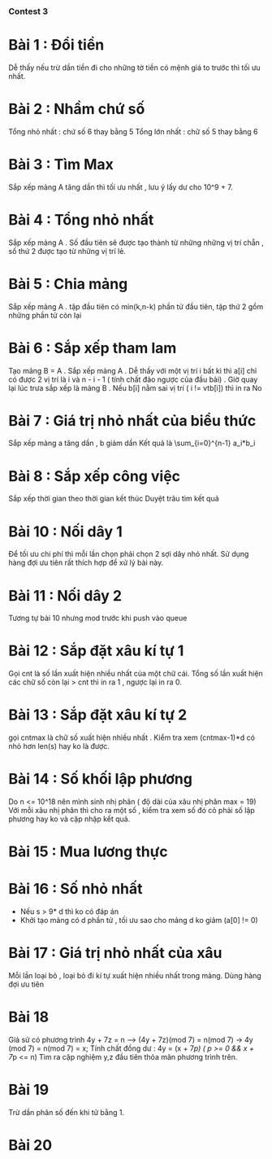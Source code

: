 ### Contest 3
# Bài 1 : Đổi tiền 
Dễ thấy nếu trừ dần tiền đi cho những tờ tiền có mệnh giá to trước thì tối ưu nhất.
# Bài 2 : Nhầm chứ số
Tổng nhỏ nhất : chứ số 6 thay bằng 5
Tổng lớn nhất : chữ số 5 thay bằng 6
# Bài 3 : Tìm Max
Sắp xếp mảng A tăng dần thì tối ưu nhất , lưu ý lấy dư cho 10^9 + 7.
# Bài 4 : Tổng nhỏ nhất
Sắp xếp mảng A . Số đầu tiên sẽ được tạo thành từ những những vị trí chẵn , số thứ 2 được tạo từ những vị trí lẻ.
# Bài 5 : Chia mảng
Sắp xếp mảng A . tập đầu tiên có min(k,n-k) phần tử đầu tiên, tập thứ 2 gồm những phần tử còn lại
# Bài 6 : Sắp xếp tham lam
Tạo mảng B = A .
Sắp xếp mảng A . Dễ thấy với một vị trí i bất kì thì a[i] chỉ có được 2 vị trí là i và n - i - 1 ( tính chất đảo ngược của đầu bài) . 
Giờ quay lại lúc trưa sắp xếp là mảng B . Nếu b[i] nằm sai vị trí ( i != vtb[i]) thì in ra No
# Bài 7 : Giá trị nhỏ nhất của biểu thức
Sắp xếp mảng a tăng dần , b giảm dần
Kết quả là \sum_{i=0}^{n-1} a_i*b_i
# Bài 8 : Sắp xếp công việc
Sắp xếp thời gian theo thời gian kết thúc
Duyệt trâu tìm kết quả
# Bài 10 : Nối dây 1 
Để tối ưu chi phí thì mỗi lần chọn phải chọn 2 sợi dây nhỏ nhất.
Sử dụng hàng đợi ưu tiên rất thích hợp để xử lý bài này.
# Bài 11 : Nối dây 2
Tương tự bài 10 nhưng mod trước khi push vào queue
# Bài 12 : Sắp đặt xâu kí tự 1
Gọi cnt là số lần xuất hiện nhiều nhất của một chữ cái.
Tổng số lần xuất hiện các chữ số còn lại > cnt thì in ra 1 , ngược lại in ra 0.
# Bài 13 : Sắp đặt xâu kí tự 2
gọi cntmax là chữ số xuất hiện nhiều nhất . Kiểm tra xem (cntmax-1)*d có nhỏ hơn len(s) hay ko là được.
# Bài 14 : Số khối lập phương
Do n <= 10^18 nên mình sinh nhị phân ( độ dài của xâu nhị phân max = 19)
Với mỗi xâu nhị phân thì cho ra một số , kiểm tra xem số đó cỏ phải số lập phương hay ko và cập nhập kết quả.
# Bài 15 : Mua lương thực
# Bài 16 : Số nhỏ nhất
- Nếu s > 9* d thì ko có đáp án
- Khởi tạo mảng có d phần tử , tối ưu sao cho mảng d ko giảm (a[0] != 0)
# Bài 17 : Giá trị nhỏ nhất của xâu
Mỗi lần loại bỏ , loại bỏ đi kí tự xuất hiện nhiều nhất trong mảng.
Dùng hàng đợi ưu tiên
# Bài 18
Giả sử có phương trình 
4y + 7z = n --> (4y + 7z)(mod 7) = n(mod 7)
-> 4y (mod 7) = n(mod 7) = x;
Tính chất đồng dư : 4y = (x + 7*p) ( p >= 0 && x + 7*p <= n)
Tìm ra cặp nghiệm y,z đầu tiên thỏa mãn phương trình trên.
# Bài 19
Trừ dần phân số đến khi tử bằng 1. 
# Bài 20

